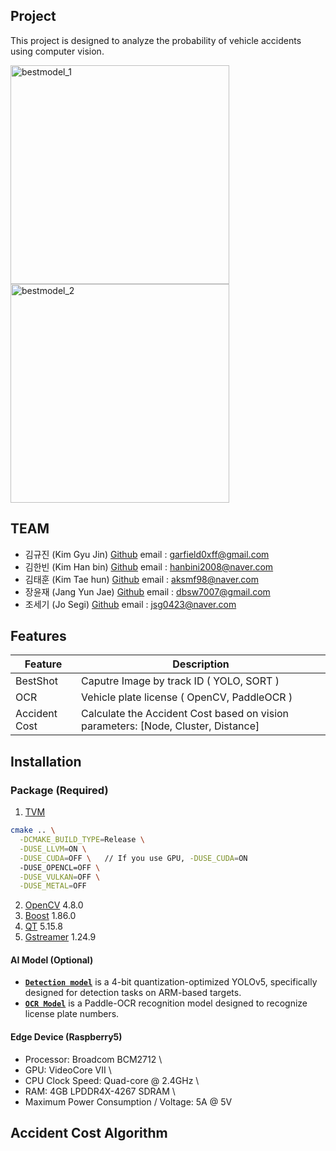 ## Project
This project is designed to analyze the probability of vehicle accidents using computer vision.

<img src="https://github.com/user-attachments/assets/966650ed-8b8a-49f8-b774-9d16ede31880" alt="bestmodel_1" width="350"/>
<img src="https://github.com/user-attachments/assets/db2de0b1-84d0-42fb-9f37-5815caec8190" alt="bestmodel_2" width="350"/>


## TEAM
- 김규진 (Kim Gyu Jin) [Github](https://github.com/garfield0xff) email : garfield0xff@gmail.com
- 김한빈 (Kim Han bin) [Github](https://github.com/hanbeen00)
email : hanbini2008@naver.com
- 김태훈 (Kim Tae hun) [Github](http://github.com/aksmf98)
email : aksmf98@naver.com
- 장윤재 (Jang Yun Jae) [Github](http://github.com/mealsOrder)
email : dbsw7007@gmail.com
- 조세기 (Jo Segi) [Github](https://github.com/orgs/HV-Tech-Corporation/people/SegiJo)
email : jsg0423@naver.com

## Features
| Feature | Description |
|---------|--------------|
| BestShot |  Caputre Image by track ID ( YOLO, SORT )
| OCR | Vehicle plate license ( OpenCV, PaddleOCR ) |
| Accident Cost | Calculate the Accident Cost based on vision parameters: [Node, Cluster, Distance] |

## Installation

### Package  (Required)

1. [TVM](https://github.com/apache/tvm)
```bash
cmake .. \
  -DCMAKE_BUILD_TYPE=Release \
  -DUSE_LLVM=ON \
  -DUSE_CUDA=OFF \   // If you use GPU, -DUSE_CUDA=ON
  -DUSE_OPENCL=OFF \
  -DUSE_VULKAN=OFF \
  -DUSE_METAL=OFF
```
2. [OpenCV](https://github.com/opencv/opencv) 4.8.0
3. [Boost](https://github.com/boostorg/boost) 1.86.0
4. [QT](https://www.qt.io/ko-kr/) 5.15.8
5. [Gstreamer](https://github.com/GStreamer/gstreamer) 1.24.9 

#### AI Model (Optional)

- **[`Detection model`](/defaults/main/main.yml)** is a 4-bit quantization-optimized YOLOv5, specifically designed for detection tasks on ARM-based targets.
- **[`OCR Model`](/defaults/main/main.yml)** is a Paddle-OCR recognition model designed to recognize license plate numbers.


#### Edge Device (Raspberry5)
- Processor: Broadcom BCM2712 \
- GPU: VideoCore VII \
- CPU Clock Speed: Quad-core @ 2.4GHz \
- RAM: 4GB LPDDR4X-4267 SDRAM \
- Maximum Power Consumption / Voltage: 5A @ 5V 


## Accident Cost Algorithm


<img src="https://github.com/user-attachments/assets/11513875-55f8-45dc-bdba-14c4b81419d1" alt="">
<img src="https://github.com/user-attachments/assets/6e5e4c5d-fab5-4ea0-b12b-491ea3350b4a" alt="">
<img src="https://github.com/user-attachments/assets/5b2f6719-bfd5-49a6-a031-d3f4c4c4fae3" alt="">
<img src="https://github.com/user-attachments/assets/edf6e42f-9237-411f-a319-0537622c45f4" alt="">
<img src="https://github.com/user-attachments/assets/32e2b13c-26b6-4c27-bfbd-2f414e2fab15" alt="">






